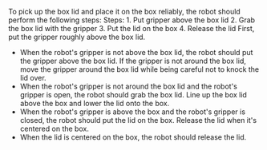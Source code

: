 To pick up the box lid and place it on the box reliably, the robot should perform the following steps:
   Steps: 1. Put gripper above the box lid  2. Grab the box lid with the gripper  3. Put the lid on the box  4. Release the lid
   First, put the gripper roughly above the box lid.
   - When the robot's gripper is not above the box lid, the robot should put the gripper above the box lid.
   If the gripper is not around the box lid, move the gripper around the box lid while being careful not to knock the lid over.
   - When the robot's gripper is not around the box lid and the robot's gripper is open, the robot should grab the box lid.
   Line up the box lid above the box and lower the lid onto the box.
   - When the robot's gripper is above the box and the robot's gripper is closed, the robot should put the lid on the box.
   Release the lid when it's centered on the box.
   - When the lid is centered on the box, the robot should release the lid.